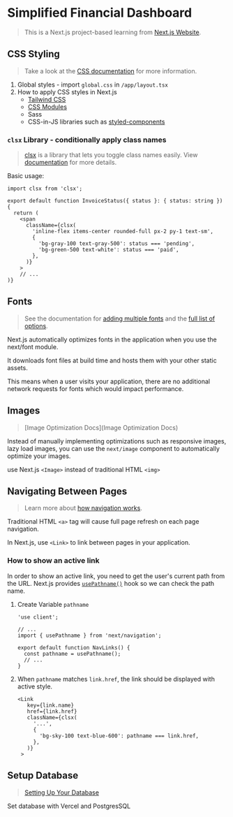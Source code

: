 # Simplified Financial Dashboard

> This is a Next.js project-based learning from [Next.js Website](https://nextjs.org/learn/dashboard-app).

## CSS Styling

> Take a look at the [CSS documentation](https://nextjs.org/docs/app/building-your-application/styling) for more information.

1. Global styles - import `global.css` in `/app/layout.tsx`
2. How to apply CSS styles in Next.js
   - [Tailwind CSS](https://tailwindcss.com/)
   - [CSS Modules](https://nextjs.org/docs/basic-features/built-in-css-support)
   - Sass
   - CSS-in-JS libraries such as [styled-components](https://github.com/vercel/next.js/tree/canary/examples/with-styled-components)

### `clsx` Library - conditionally apply class names

> [clsx](https://www.npmjs.com/package/clsx) is a library that lets you toggle class names easily. View [documentation](https://github.com/lukeed/clsx) for more details.

Basic usage:

```tsx
import clsx from 'clsx';

export default function InvoiceStatus({ status }: { status: string }) {
  return (
    <span
      className={clsx(
        'inline-flex items-center rounded-full px-2 py-1 text-sm',
        {
          'bg-gray-100 text-gray-500': status === 'pending',
          'bg-green-500 text-white': status === 'paid',
        },
      )}
    >
    // ...
)}
```

## Fonts

> See the documentation for [adding multiple fonts](https://nextjs.org/docs/app/building-your-application/optimizing/fonts#using-multiple-fonts) and the [full list of options](https://nextjs.org/docs/app/api-reference/components/font#font-function-arguments).

Next.js automatically optimizes fonts in the application when you use the next/font module.

It downloads font files at build time and hosts them with your other static assets.

This means when a user visits your application, there are no additional network requests for fonts which would impact performance.

## Images

> [Image Optimization Docs](Image Optimization Docs)

Instead of manually implementing optimizations such as responsive images, lazy load images, you can use the `next/image` component to automatically optimize your images.

use Next.js `<Image>` instead of traditional HTML `<img>`

## Navigating Between Pages

> Learn more about [how navigation works](https://nextjs.org/docs/app/building-your-application/routing/linking-and-navigating#how-routing-and-navigation-works).

Traditional HTML `<a>` tag will cause full page refresh on each page navigation.

In Next.js, use `<Link>` to link between pages in your application.

### How to show an active link

In order to show an active link, you need to get the user's current path from the URL. Next.js provides [`usePathname()`](https://nextjs.org/docs/app/api-reference/functions/use-pathname) hook so we can check the path name.

1. Create Variable `pathname`

   ```tsx
   'use client';

   // ...
   import { usePathname } from 'next/navigation';

   export default function NavLinks() {
     const pathname = usePathname();
     // ...
   }
   ```

2. When `pathname` matches `link.href`, the link should be displayed with active style.
   ```tsx
   <Link
      key={link.name}
      href={link.href}
      className={clsx(
        '...',
        {
          'bg-sky-100 text-blue-600': pathname === link.href,
        },
      )}
    >
   ```

## Setup Database

> [Setting Up Your Database](https://nextjs.org/learn/dashboard-app/setting-up-your-database)

Set database with Vercel and PostgresSQL